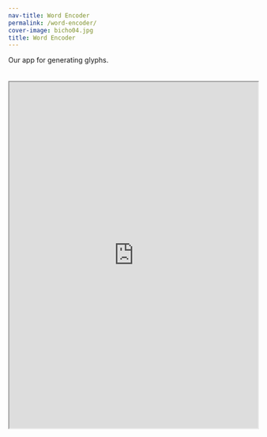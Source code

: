 ```yaml
---
nav-title: Word Encoder
permalink: /word-encoder/
cover-image: bicho04.jpg
title: Word Encoder
---
```

Our app for generating glyphs.
<iframe style="width:100%; height:700px; margin-top:20px;" src="http://astrovandalistas.cc/inverso/word_encoder/">
</iframe>
